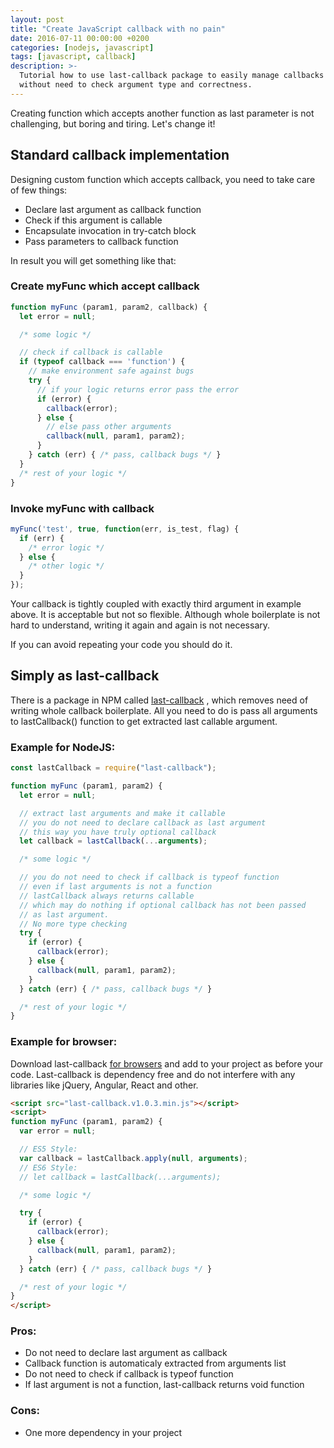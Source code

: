 ```yaml
---
layout: post
title: "Create JavaScript callback with no pain"
date: 2016-07-11 00:00:00 +0200
categories: [nodejs, javascript]
tags: [javascript, callback]
description: >-
  Tutorial how to use last-callback package to easily manage callbacks
  without need to check argument type and correctness.
---
```


Creating function which accepts another function as last parameter is not challenging,
but boring and tiring. Let's change it!

## Standard callback implementation
Designing custom function which accepts callback, you need to take care of few things:

* Declare last argument as callback function
* Check if this argument is callable
* Encapsulate invocation in try-catch block
* Pass parameters to callback function

In result you will get something like that:

### Create myFunc which accept callback

```javascript
function myFunc (param1, param2, callback) {
  let error = null;

  /* some logic */

  // check if callback is callable
  if (typeof callback === 'function') {
    // make environment safe against bugs
    try {
      // if your logic returns error pass the error
      if (error) {
        callback(error);
      } else {
        // else pass other arguments
        callback(null, param1, param2);
      }
    } catch (err) { /* pass, callback bugs */ }
  }
  /* rest of your logic */
}
```

### Invoke myFunc with callback

```javascript
myFunc('test', true, function(err, is_test, flag) {
  if (err) {
    /* error logic */
  } else {
    /* other logic */
  }
});
```

Your callback is tightly coupled with exactly third argument in example above.
It is acceptable but not so flexible. Although whole boilerplate is not hard to
understand, writing it again and again is not necessary.

If you can avoid repeating your code you should do it.

## Simply as last-callback
There is a package in NPM called [last-callback]({{site.url}}/npm/last-callback) ,
which removes need of writing whole callback boilerplate. All you need to do is pass all arguments
to lastCallback() function to get extracted last callable argument.

### Example for NodeJS:
```javascript
const lastCallback = require("last-callback");

function myFunc (param1, param2) {
  let error = null;

  // extract last arguments and make it callable
  // you do not need to declare callback as last argument
  // this way you have truly optional callback
  let callback = lastCallback(...arguments);

  /* some logic */

  // you do not need to check if callback is typeof function
  // even if last arguments is not a function
  // lastCallback always returns callable
  // which may do nothing if optional callback has not been passed
  // as last argument.
  // No more type checking
  try {
    if (error) {
      callback(error);
    } else {
      callback(null, param1, param2);
    }
  } catch (err) { /* pass, callback bugs */ }

  /* rest of your logic */
}
```

### Example for browser:
Download last-callback [for browsers](https://github.com/pawelzny/last-callback/tree/master/browser)
and add to your project as before your code.
Last-callback is dependency free and do not interfere with any libraries like jQuery, Angular, React and other.

```html
<script src="last-callback.v1.0.3.min.js"></script>
<script>
function myFunc (param1, param2) {
  var error = null;

  // ES5 Style:
  var callback = lastCallback.apply(null, arguments);
  // ES6 Style:
  // let callback = lastCallback(...arguments);

  /* some logic */

  try {
    if (error) {
      callback(error);
    } else {
      callback(null, param1, param2);
    }
  } catch (err) { /* pass, callback bugs */ }

  /* rest of your logic */
}
</script>
```

### Pros:

* Do not need to declare last argument as callback
* Callback function is automaticaly extracted from arguments list
* Do not need to check if callback is typeof function
* If last argument is not a function, last-callback returns void function

### Cons:

* One more dependency in your project
